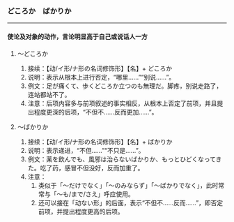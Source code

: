 ### どころか　ばかりか

---

#### 使论及对象的动作，言论明显高于自己或说话人一方

1. 〜どころか
	1. 接续：【动/イ形/ナ形の名词修饰形】【名】+ どころか
	2. 说明：表示从根本上进行否定，“哪里……”“别说……”。
	3. 例文：足が痛くて、歩くどころか立つのも無理だ。脚疼，别说走路了，连站都站不了。
	4. 注意：后项内容多与前项叙述的事实相反，从根本上否定了前项，并且提出程度更深的后项，“不但不……反而更加……”。
	
	
	
2. 〜ばかりか
	1. 接续：【动/イ形/ナ形の名词修饰形】【名】+ ばかりか
	2. 说明：表示递进，“不但……”“不只是……”。
	3. 例文：薬を飲んでも、風邪は治らないばかりか、もっとひどくなってきた。吃了药，感冒不但没好，反而加重了。
	4. 注意：
		1. 类似于「〜だけでなく」「〜のみならず」「〜ばかりでなく」，此时常常与「〜も/まで/さえ」呼应使用。
		2. 还可以接在「动ない形」的后面，表示“不但不……反而……”，即否定前项，并提出程度更高的后项。